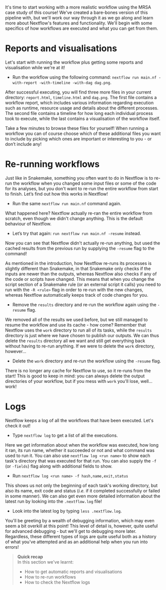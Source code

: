 It's time to start working with a more realistic workflow using the MRSA case
study of this course! We've created a bare-bones version of this pipeline with,
but we'll work our way through it as we go along and learn more about Nextflow's
features and functionality. We'll begin with some specifics of how workflows are
executed and what you can get from them.

# Reports and visualisations

Let's start with running the workflow plus getting some reports and
visualisation while we're at it!

* Run the workflow using the following command: `nextflow run main.nf
  -with-report -with-timeline -with-dag dag.png`.

After successful executing, you will find three more files in your current
directory: `report.html`, `timeline.html` and `dag.png`. The first file contains
a workflow report, which includes various information regarding execution such
as runtime, resource usage and details about the different processes. The second
file contains a timeline for how long each individual process took to execute,
while the last contains a visualisation of the workflow itself.

Take a few minutes to browse these files for yourself! When running a workflow
you can of course choose which of these additional files you want to include by
picking which ones are important or interesting to you - or don’t include any!

# Re-running workflows

Just like in Snakemake, something you often want to do in Nextflow is to re-run
the workflow when you changed some input files or some of the code for its
analyses, but you don't want to re-run the entire workflow from start to finish.
Let’s find out how this works in Nextflow!

* Run the same `nextflow run main.nf` command again.

What happened here? Nextflow actually re-ran the entire workflow from scratch,
even though we didn't change anything. This is the default behaviour of
Nextflow.

* Let’s try that again: `run nextflow run main.nf -resume` instead.

Now you can see that Nextflow didn't actually re-run anything, but used the
cached results from the previous run by supplying the `-resume` flag to the
command!

As mentioned in the introduction, how Nextflow re-runs its processes is slightly
different than Snakemake, in that Snakemake only checks if the inputs are newer
than the outputs, whereas Nextflow also checks if any of the code or scripts
have changed. This means that when you change the script section of a Snakemake
rule (or an external script it calls) you need to run with the `-R <rule>` flag
in order to re-run with the new changes, whereas Nextflow automatically keeps
track of code changes for you.

* Remove the `results` directory and re-run the workflow again using the
  `-resume` flag.

We removed all of the results we used before, but we still managed to resume the
workflow and use its cache - how come? Remember that Nextflow uses the `work`
directory to run all of its tasks, while the `results` directory is just where
we have chosen to publish our outputs. We can thus delete the `results`
directory all we want and still get everything back without having to re-run
anything. If we were to delete the `work` directory, however...

* Delete the `work` directory and re-run the workflow using the `-resume` flag.

There is no longer any cache for Nextflow to use, so it re-runs from the start!
This is good to keep in mind: you can always delete the output directories of
your workflow, but if you mess with `work` you'll lose, well... work!

# Logs

Nextflow keeps a log of all the workflows that have been executed. Let's check
it out!

* Type `nextflow log` to get a list of all the executions.

Here we get information about when the workflow was executed, how long it ran,
its run name, whether it succeeded or not and what command was used to run it.
You can also use `nextflow log <run name>` to show each task's directory that
was executed for that run. You can also supply the `-f` (or `-fields`) flag
along with additional fields to show.

* Run `nextflow log <run name> -f hash,name,exit,status`

This shows us not only the beginning of each task's working directory, but also
its name, exit code and status (*i.e.* if it completed successfully or failed in
some manner). We can also get even more detailed information about the latest
run by looking into the `.nextflow.log` file!

* Look into the latest log by typing `less .nextflow.log`.

You'll be greeting by a wealth of debugging information, which may even seem a
bit overkill at this point! This level of detail is, however, quite useful for
advanced debugging - but we'll get to debugging more later. Regardless, these
different types of logs are quite useful both as a history of what you've
attempted and as an additional help when you run into errors!

> **Quick recap** <br>
> In this section we've learnt:
>
> * How to get automatic reports and visualisations
> * How to re-run workflows
> * How to check the Nextflow logs
